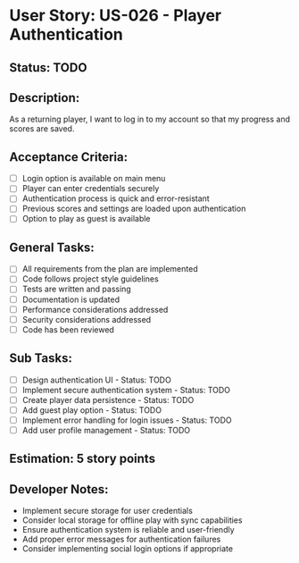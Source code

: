 # User Story: US-026 - Player Authentication

## Status: TODO

## Description:

As a returning player, I want to log in to my account so that my progress and scores are saved.

## Acceptance Criteria:

- [ ] Login option is available on main menu
- [ ] Player can enter credentials securely
- [ ] Authentication process is quick and error-resistant
- [ ] Previous scores and settings are loaded upon authentication
- [ ] Option to play as guest is available

## General Tasks:

- [ ] All requirements from the plan are implemented
- [ ] Code follows project style guidelines
- [ ] Tests are written and passing
- [ ] Documentation is updated
- [ ] Performance considerations addressed
- [ ] Security considerations addressed
- [ ] Code has been reviewed

## Sub Tasks:

- [ ] Design authentication UI - Status: TODO
- [ ] Implement secure authentication system - Status: TODO
- [ ] Create player data persistence - Status: TODO
- [ ] Add guest play option - Status: TODO
- [ ] Implement error handling for login issues - Status: TODO
- [ ] Add user profile management - Status: TODO

## Estimation: 5 story points

## Developer Notes:

- Implement secure storage for user credentials
- Consider local storage for offline play with sync capabilities
- Ensure authentication system is reliable and user-friendly
- Add proper error messages for authentication failures
- Consider implementing social login options if appropriate
